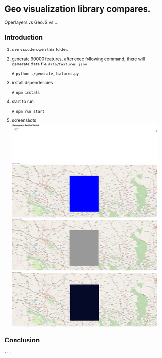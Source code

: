 # Geo visualization library compares.

  Openlayers vs GeoJS vs ...

## Introduction

1. use vscode open this folder.

2. generate 90000 features, after exec following command, there will generate data file `data/features.json`

    `# python ./generate_features.py`

3. install dependencies

    `# npm install`

4. start to run

    `# npm run start`

5. screenshots
![index.html](images/index.jpg)
![htmls/ol.html](images/ol.jpg)
![htmls/geojs.html](images/geojs.jpg)
![htmls/deckgl.html](images/deckgl.jpg)

## Conclusion

    ...

